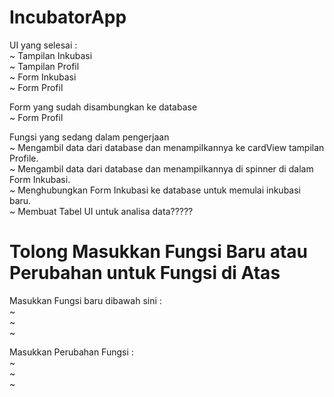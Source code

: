 # IncubatorApp

UI yang selesai :
<br>
~ Tampilan Inkubasi<br>
~ Tampilan Profil<br>
~ Form Inkubasi<br>
~ Form Profil<br>

Form yang sudah disambungkan ke database
<br>
~ Form Profil<br>

Fungsi yang sedang dalam pengerjaan
<br>
~ Mengambil data dari database dan menampilkannya ke cardView tampilan Profile.<br>
~ Mengambil data dari database dan menampilkannya di spinner di dalam Form Inkubasi.<br>
~ Menghubungkan Form Inkubasi ke database untuk memulai inkubasi baru.<br>
~ Membuat Tabel UI untuk analisa data?????<br>

# Tolong Masukkan Fungsi Baru atau Perubahan untuk Fungsi di Atas
Masukkan Fungsi baru dibawah sini : 
<br>
~ <br>
~ <br>
~ <br>

Masukkan Perubahan Fungsi :
<br>
~ <br>
~ <br>
~ <br>
